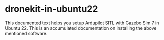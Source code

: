 # dronekit-in-ubuntu22
This documented text helps you setup Ardupilot SITL with Gazebo Sim 7 in Ubuntu 22. This is an accumulated documentation on installing the above mentioned software. 
